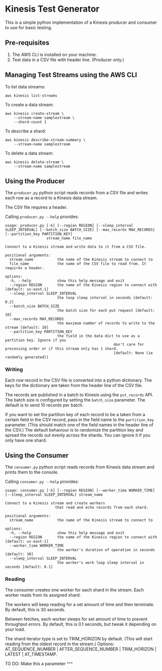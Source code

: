 # Kinesis Test Generator
This is a simple python implementation of a Kinesis producer and 
consumer to use for basic testing.

## Pre-requisites
 1. The AWS CLI is installed on your machine.
 2. Test data in a CSV file with header line. (Producer only.) 

## Managing Test Streams using the AWS CLI

To list data streams: 
```
aws kinesis list-streams
```

To create a data stream:
```
aws kinesis create-stream \
    --stream-name samplestream \
    --shard-count 1
```

To describe a shard:
```
aws kinesis describe-stream-summary \
    --stream-name samplestream
```
To delete a data stream:
```
aws kinesis delete-stream \
    --stream-name samplestream
```

## Using the Producer

The `producer.py` python script reads records from a CSV file and writes 
each row as a record to a Kinesis data stream. 

The CSV file requires a header.

Calling `producer.py --help` provides:
```
usage: producer.py [-h] [--region REGION] [--sleep_interval SLEEP_INTERVAL] [--batch_size BATCH_SIZE] [--max_records MAX_RECORDS] [--partition_key PARTITION_KEY]
                   stream_name file_name

Connect to a Kinesis stream and write data to it from a CSV file.

positional arguments:
  stream_name           the name of the Kinesis stream to connect to
  file_name             the name of the CSV file to read from. It requires a header.

options:
  -h, --help            show this help message and exit
  --region REGION       the name of the Kinesis region to connect with [default: us-east-1]
  --sleep_interval SLEEP_INTERVAL
                        the loop sleep interval in seconds [default: 0.2]
  --batch_size BATCH_SIZE
                        the batch size for each put request [default: 10]
  --max_records MAX_RECORDS
                        the maximum number of records to write to the stream [default: 10]
  --partition_key PARTITION_KEY
                        the field in the data dict to use as a partition key. Ignore if you
                                                  don't care for processing order or if this stream only has 1 shard. 
                                                  [default: None (ie randomly generated)]

```

### Writing
Each row record in the CSV file is converted into a python dictionary. 
The keys for the dictionary are taken from the header line of the CSV file.

The records are published in a batch to Kinesis using the `put_records` API. 
The batch size is configured by setting the `batch_size` parameter. The 
default is to send 10 records per batch.

If you want to set the partition key of each record to be a taken from 
a certain field in the CSV record, pass in the field name to the
`partition_key` parameter. (This should match one of the field names in the 
header line of the CSV.) The default behaviour is to randomize the partition 
key and spread the records out evenly across the shards. You can ignore it 
if you only have one shard.

## Using the Consumer

The `consumer.py` python script reads records from Kinesis data stream 
and prints them to the console.

Calling `consumer.py --help` provides:
```
usage: consumer.py [-h] [--region REGION] [--worker_time WORKER_TIME] [--sleep_interval SLEEP_INTERVAL] stream_name

Connect to a Kinesis stream and create workers
                       that read and echo records from each shard.

positional arguments:
  stream_name           the name of the Kinesis stream to connect to

options:
  -h, --help            show this help message and exit
  --region REGION       the name of the Kinesis region to connect with [default: us-east-1]
  --worker_time WORKER_TIME
                        the worker's duration of operation in seconds [default: 30]
  --sleep_interval SLEEP_INTERVAL
                        the worker's work loop sleep interval in seconds [default: 0.1]
```

### Reading
The consumer creates one worker for each shard in the stream. Each worker
reads from its assigned shard.

The workers will keep reading for a set amount of time and then terminate.
By default, this is 30 seconds.

Between fetches, each worker sleeps for set amount of time to
prevent throughput errors. By default, this is 0.1 seconds, but tweak it
depending on your load.

The shard iterator type is set to TRIM_HORIZON by default. (This will
start reading from the oldest record in the stream.) Options: 
AT_SEQUENCE_NUMBER | AFTER_SEQUENCE_NUMBER | TRIM_HORIZON | 
LATEST | AT_TIMESTAMP.

TO DO: Make this a parameter ^^^

